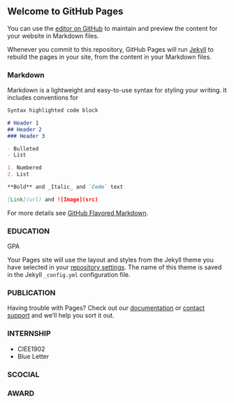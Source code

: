 ## Welcome to GitHub Pages

You can use the [editor on GitHub](https://github.com/Raincy0501/YujieZhu.github.io/edit/gh-pages/index.md) to maintain and preview the content for your website in Markdown files.

Whenever you commit to this repository, GitHub Pages will run [Jekyll](https://jekyllrb.com/) to rebuild the pages in your site, from the content in your Markdown files.

### Markdown

Markdown is a lightweight and easy-to-use syntax for styling your writing. It includes conventions for

```markdown
Syntax highlighted code block

# Header 1
## Header 2
### Header 3

- Bulleted
- List

1. Numbered
2. List

**Bold** and _Italic_ and `Code` text

[Link](url) and ![Image](src)
```

For more details see [GitHub Flavored Markdown](https://guides.github.com/features/mastering-markdown/).

### EDUCATION

GPA

Your Pages site will use the layout and styles from the Jekyll theme you have selected in your [repository settings](https://github.com/Raincy0501/YujieZhu.github.io/settings). The name of this theme is saved in the Jekyll `_config.yml` configuration file.

### PUBLICATION

Having trouble with Pages? Check out our [documentation](https://docs.github.com/categories/github-pages-basics/) or [contact support](https://support.github.com/contact) and we’ll help you sort it out.

### INTERNSHIP

- CIEE1902
- Blue Letter

### SCOCIAL

### AWARD
